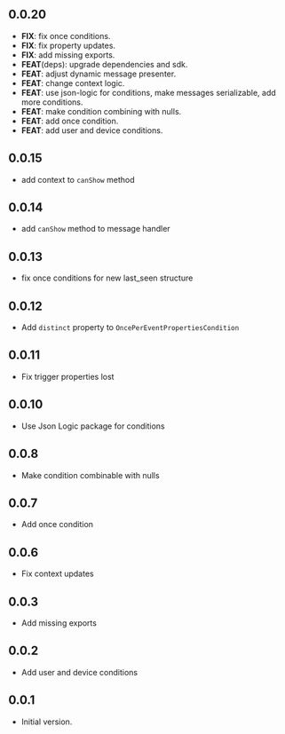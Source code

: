 ## 0.0.20

 - **FIX**: fix once conditions.
 - **FIX**: fix property updates.
 - **FIX**: add missing exports.
 - **FEAT**(deps): upgrade dependencies and sdk.
 - **FEAT**: adjust dynamic message presenter.
 - **FEAT**: change context logic.
 - **FEAT**: use json-logic for conditions, make messages serializable, add more conditions.
 - **FEAT**: make condition combining with nulls.
 - **FEAT**: add once condition.
 - **FEAT**: add user and device conditions.

## 0.0.15

- add context to `canShow` method

## 0.0.14

- add `canShow` method to message handler

## 0.0.13

- fix once conditions for new last_seen structure

## 0.0.12

- Add `distinct` property to `OncePerEventPropertiesCondition`

## 0.0.11

- Fix trigger properties lost

## 0.0.10

- Use Json Logic package for conditions

## 0.0.8

- Make condition combinable with nulls

## 0.0.7

- Add once condition

## 0.0.6

- Fix context updates

## 0.0.3

- Add missing exports

## 0.0.2

- Add user and device conditions

## 0.0.1

- Initial version.

